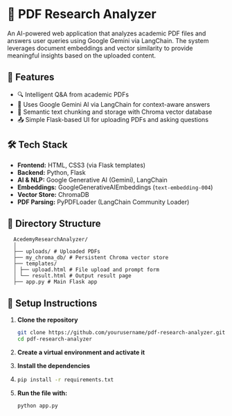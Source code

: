 # 📄 PDF Research Analyzer

An AI-powered web application that analyzes academic PDF files and answers user queries using Google Gemini via LangChain. The system leverages document embeddings and vector similarity to provide meaningful insights based on the uploaded content.

## 🚀 Features

- 🔍 Intelligent Q&A from academic PDFs
- 🧠 Uses Google Gemini AI via LangChain for context-aware answers
- 🧾 Semantic text chunking and storage with Chroma vector database
- 📤 Simple Flask-based UI for uploading PDFs and asking questions

## 🛠️ Tech Stack

- **Frontend:** HTML, CSS3 (via Flask templates)
- **Backend:** Python, Flask
- **AI & NLP:** Google Generative AI (Gemini), LangChain
- **Embeddings:** GoogleGenerativeAIEmbeddings (`text-embedding-004`)
- **Vector Store:** ChromaDB
- **PDF Parsing:** PyPDFLoader (LangChain Community Loader)

## 📂 Directory Structure

```
  AcedemyResearchAnalyzer/
  │
  ├── uploads/ # Uploaded PDFs
  ├── my_chroma_db/ # Persistent Chroma vector store
  ├── templates/
  │ ├── upload.html # File upload and prompt form
  │ └── result.html # Output result page
  ├── app.py # Main Flask app
```


## 🧰 Setup Instructions

1. **Clone the repository**
   ```bash
   git clone https://github.com/yourusername/pdf-research-analyzer.git
   cd pdf-research-analyzer

2. **Create a virtual environment and activate it**

3. **Install the dependencies**

4. ```bash
   pip install -r requirements.txt


5. **Run the file with:**
   ```bash
   python app.py
